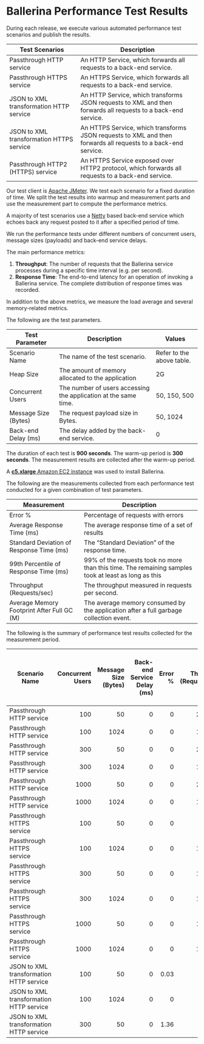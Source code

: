# Ballerina Performance Test Results

During each release, we execute various automated performance test scenarios and publish the results.

| Test Scenarios | Description |
| --- | --- |
| Passthrough HTTP service | An HTTP Service, which forwards all requests to a back-end service. |
| Passthrough HTTPS service | An HTTPS Service, which forwards all requests to a back-end service. |
| JSON to XML transformation HTTP service | An HTTP Service, which transforms JSON requests to XML and then forwards all requests to a back-end service. |
| JSON to XML transformation HTTPS service | An HTTPS Service, which transforms JSON requests to XML and then forwards all requests to a back-end service. |
| Passthrough HTTP2 (HTTPS) service | An HTTPS Service exposed over HTTP2 protocol, which forwards all requests to a back-end service. |

Our test client is [Apache JMeter](https://jmeter.apache.org/index.html). We test each scenario for a fixed duration of
time. We split the test results into warmup and measurement parts and use the measurement part to compute the
performance metrics.

A majority of test scenarios use a [Netty](https://netty.io/) based back-end service which echoes back any request
posted to it after a specified period of time.

We run the performance tests under different numbers of concurrent users, message sizes (payloads) and back-end service
delays.

The main performance metrics:

1. **Throughput**: The number of requests that the Ballerina service processes during a specific time interval (e.g. per second).
2. **Response Time**: The end-to-end latency for an operation of invoking a Ballerina service. The complete distribution of response times was recorded.

In addition to the above metrics, we measure the load average and several memory-related metrics.

The following are the test parameters.

| Test Parameter | Description | Values |
| --- | --- | --- |
| Scenario Name | The name of the test scenario. | Refer to the above table. |
| Heap Size | The amount of memory allocated to the application | 2G |
| Concurrent Users | The number of users accessing the application at the same time. | 50, 150, 500 |
| Message Size (Bytes) | The request payload size in Bytes. | 50, 1024 |
| Back-end Delay (ms) | The delay added by the back-end service. | 0 |

The duration of each test is **900 seconds**. The warm-up period is **300 seconds**.
The measurement results are collected after the warm-up period.

A [**c5.xlarge** Amazon EC2 instance](https://aws.amazon.com/ec2/instance-types/) was used to install Ballerina.

The following are the measurements collected from each performance test conducted for a given combination of
test parameters.

| Measurement | Description |
| --- | --- |
| Error % | Percentage of requests with errors |
| Average Response Time (ms) | The average response time of a set of results |
| Standard Deviation of Response Time (ms) | The “Standard Deviation” of the response time. |
| 99th Percentile of Response Time (ms) | 99% of the requests took no more than this time. The remaining samples took at least as long as this |
| Throughput (Requests/sec) | The throughput measured in requests per second. |
| Average Memory Footprint After Full GC (M) | The average memory consumed by the application after a full garbage collection event. |

The following is the summary of performance test results collected for the measurement period.

|  Scenario Name | Concurrent Users | Message Size (Bytes) | Back-end Service Delay (ms) | Error % | Throughput (Requests/sec) | Average Response Time (ms) | Standard Deviation of Response Time (ms) | 99th Percentile of Response Time (ms) | Ballerina GC Throughput (%) | Average of Ballerina Memory Footprint After Full GC (M) |
|---|---:|---:|---:|---:|---:|---:|---:|---:|---:|---:|
|  Passthrough HTTP service | 100 | 50 | 0 | 0 | 20535.33 | 4.83 | 6.29 | 36 | 99.46 |  |
|  Passthrough HTTP service | 100 | 1024 | 0 | 0 | 18282.88 | 5.43 | 6.24 | 36 | 99.52 |  |
|  Passthrough HTTP service | 300 | 50 | 0 | 0 | 21398.01 | 13.96 | 10.69 | 62 | 98.64 |  |
|  Passthrough HTTP service | 300 | 1024 | 0 | 0 | 19684.96 | 15.18 | 11.96 | 69 | 98.88 |  |
|  Passthrough HTTP service | 1000 | 50 | 0 | 0 | 20073.33 | 49.75 | 25.14 | 144 | 96.51 |  |
|  Passthrough HTTP service | 1000 | 1024 | 0 | 0 | 18888.57 | 52.86 | 25.76 | 148 | 96.76 |  |
|  Passthrough HTTPS service | 100 | 50 | 0 | 0 | 19296.4 | 5.14 | 6.85 | 39 | 99.47 | 24.467 |
|  Passthrough HTTPS service | 100 | 1024 | 0 | 0 | 15675.77 | 6.33 | 6.04 | 27 | 99.54 | 24.109 |
|  Passthrough HTTPS service | 300 | 50 | 0 | 0 | 19297.52 | 15.49 | 12.18 | 69 | 98.84 | 24.774 |
|  Passthrough HTTPS service | 300 | 1024 | 0 | 0 | 15722.29 | 19.02 | 11.84 | 64 | 99.04 | 24.629 |
|  Passthrough HTTPS service | 1000 | 50 | 0 | 0 | 17430.26 | 57.3 | 27.67 | 155 | 96.9 | 25.807 |
|  Passthrough HTTPS service | 1000 | 1024 | 0 | 0 | 14932.91 | 66.89 | 27.05 | 155 | 97.23 | 25.722 |
|  JSON to XML transformation HTTP service | 100 | 50 | 0 | 0.03 | 136.58 | 732.27 | 1732.43 | 6111 | 14.08 | 1857.948 |
|  JSON to XML transformation HTTP service | 100 | 1024 | 0 | 0 | 160.91 | 621.63 | 1259.11 | 4959 | 13.79 | 1847.303 |
|  JSON to XML transformation HTTP service | 300 | 50 | 0 | 1.36 | 123.53 | 2381.89 | 4476.98 | 30079 | N/A | N/A |
